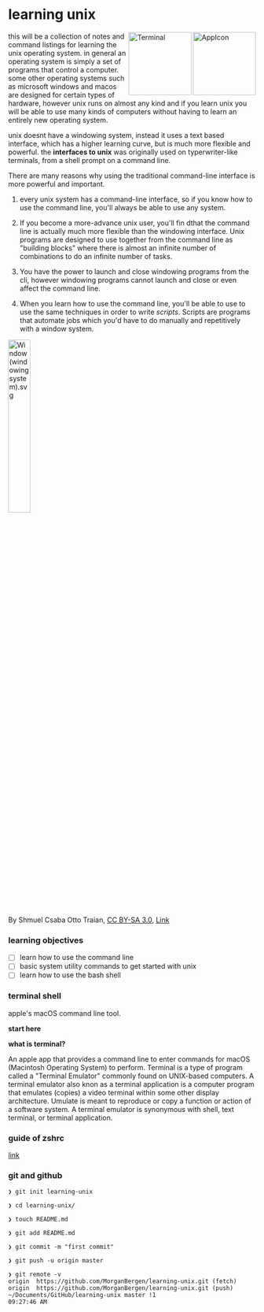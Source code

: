 # learning unix

<img width="128" align="right" alt="AppIcon" src="https://user-images.githubusercontent.com/65584733/200620956-10bed40e-746a-41c5-8881-2fdf19f61638.png">

<img width="128" align="right" alt="Terminal" src="https://user-images.githubusercontent.com/65584733/200620973-bdc622a1-fd62-414e-a3b0-30d0783a3677.png">


this will be a collection of notes and command listings for learning the unix operating system.  in general an operating system is simply a set of programs that control a computer.  some other operating systems such as microsoft windows and macos are designed for certain types of hardware, however unix runs on almost any kind and if you learn unix you will be able to use many kinds of computers without having to learn an entirely new operating system.

unix doesnt have a windowing system, instead it uses a text based interface, which has a higher learning curve, but is much more flexible and powerful.  the **interfaces to unix** was originally used on typerwriter-like terminals, from a shell prompt on a command line.  

There are many reasons why using the traditional command-line interface is more powerful and important.  

1.  every unix system has a command-line interface, so if you know how to use the command line, you'll always be able to use any system.

2.  If you become a more-advance unix user, you'll fin dthat the command line is actually much more flexible than the windowing interface.  Unix programs are designed to use together from the command line as "building blocks" where there is almost an infinite number of combinations to do an infinite number of tasks.

3.  You have the power to launch and close windowing programs from the cli, however windowing programs cannot launch and close or even affect the command line.

4.  When you learn how to use the command line, you'll be able to use to use the same techniques in order to write _scripts_.  Scripts are programs that automate jobs which you'd have to do manually and repetitively with a window system.


<p><a href="https://commons.wikimedia.org/wiki/File:Window_(windowing_system).svg#/media/File:Window_(windowing_system).svg"><img width=30% align"right" src="https://upload.wikimedia.org/wikipedia/commons/thumb/1/14/Window_%28windowing_system%29.svg/1200px-Window_%28windowing_system%29.svg.png" alt="Window (windowing system).svg"></a><br>By Shmuel Csaba Otto Traian, <a href="https://creativecommons.org/licenses/by-sa/3.0" title="Creative Commons Attribution-Share Alike 3.0">CC BY-SA 3.0</a>, <a href="https://commons.wikimedia.org/w/index.php?curid=28861125">Link</a></p>

### learning objectives

- [ ] learn how to use the command line
- [ ] basic system utility commands to get started with unix
- [ ] learn how to use the bash shell

### terminal shell

apple's macOS command line tool.

**start here**

**what is terminal?**

An apple app that provides a command line to enter commands for macOS (Macintosh Operating System) to perform.  Terminal is a type of program called a "Terminal Emulator" commonly found on UNIX-based computers.  A terminal emulator also knon as a terminal application is a computer program that emulates (copies) a video terminal within some other display architecture.  Umulate is meant to reproduce or copy a function or action of a software system.  A terminal emulator is  synonymous with shell, text terminal, or terminal application.  

### guide of zshrc

[link](https://medium.com/featurepreneur/guide-to-iterm2-46cd4625d55a)

### git and github

```cli
❯ git init learning-unix

❯ cd learning-unix/

❯ touch README.md

❯ git add README.md

❯ git commit -m "first commit"

❯ git push -u origin master

❯ git remote -v
origin	https://github.com/MorganBergen/learning-unix.git (fetch)
origin	https://github.com/MorganBergen/learning-unix.git (push)
~/Documents/GitHub/learning-unix master !1                     09:27:46 AM
```





